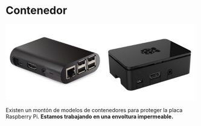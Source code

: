 # Contenedor

![](../en/box.png)

Existen un montón de modelos de contenedores para proteger la placa Raspberry Pi. 
**Estamos trabajando en una envoltura impermeable.**